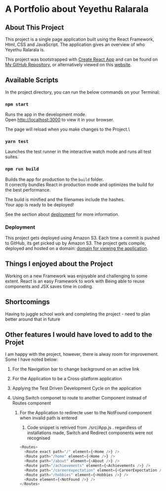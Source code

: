 # A Portfolio about Yeyethu Ralarala

## About This Project

This project is a single page application built using the React Framework, Html, CSS and JavaScript. The application gives an overview of who Yeyethu Ralarala is.

This project was bootstrapped with [Create React App](https://github.com/facebook/create-react-app) and can be found on [My GitHub Repository](https://github.com/yralarala/curly-guacamole), or alternatively viewed on this [website](https://master.dro90zr9rg54m.amplifyapp.com).

## Available Scripts

In the project directory, you can run the below commands on your Terminal:

### `npm start`

Runs the app in the development mode.\
Open [http://localhost:3000](http://localhost:3000) to view it in your browser.

The page will reload when you make changes to the Project.\

### `yarn test`

Launches the test runner in the interactive watch mode and runs all test suites.

### `npm run build`

Builds the app for production to the `build` folder.\
It correctly bundles React in production mode and optimizes the build for the best performance.

The build is minified and the filenames include the hashes.\
Your app is ready to be deployed!

See the section about [deployment](https://facebook.github.io/create-react-app/docs/deployment) for more information.

### Deployment

This project gets deployed using Amazon S3. Each time a commit is pushed to GitHub, its get picked
up by Amazon S3. The project gets compile, deployed and hosted on a domain: [domain for viewing the application](https://master.dro90zr9rg54m.amplifyapp.com).

## Things I enjoyed about the Project

Working on a new Framework was enjoyable and challenging to some extent. React is an easy Framework to work with
Being able to reuse components and JSX saves time in coding.

## Shortcomings

Having to juggle school work and completing the project - need to plan better around that in future

## Other features I would have loved to add to the Projet

I am happy with the project, however, there is alway room for improvement. Some I have noted below:

1. For the Navigation bar to change background on an active link
2. For the Application to be a Cross-platform application
3. Applying the Test Driven Development Cycle on the application
4. Using Switch componet to route to another Component instead of Routes component

   1. For the Application to redirecte user to the NotFound component when invalid path is entered

      1. Code snippet is retrived from ./src/App.js . regardless of installations made, Switch and Redirect components were not recognised

      ```javascript
      <Routes>
        <Route exact path="/" element={<Home />} />
        <Route path="/home" element={<Home />} />
        <Route path="/about" element={<About />} />
        <Route path="/achievements" element={<Achievements />} />
        <Route path="/careerexpectation" element={<CareerExpectation />} />
        <Route path="/hobbies" element={<Hobbies />} />
        <Route element={<NotFound />} />
      </Routes>
      ```
